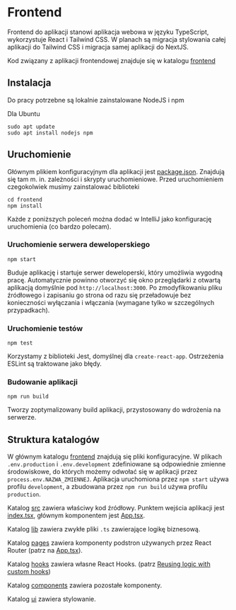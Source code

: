 # Frontend
Frontend do aplikacji stanowi aplikacja webowa w języku TypeScript, wykorzystuje React i Tailwind CSS.
W planach są migracja stylowania całej aplikacji do Tailwind CSS i migracja samej aplikacji do NextJS.

Kod związany z aplikacji frontendowej znajduje się w katalogu [frontend](../frontend)

## Instalacja
Do pracy potrzebne są lokalnie zainstalowane NodeJS i npm

Dla Ubuntu
```shell
sudo apt update
sudo apt install nodejs npm
```

## Uruchomienie
Głównym plikiem konfiguracyjnym dla aplikacji jest [package.json](../frontend/package.json). Znajdują się tam m. in.
zależności i skrypty uruchomieniowe. Przed uruchomieniem czegokolwiek musimy zainstalować biblioteki

```shell
cd frontend
npm install
```

Każde z poniższych poleceń można dodać w IntelliJ jako konfigurację uruchomienia (co bardzo polecam).

### Uruchomienie serwera deweloperskiego
```shell
npm start
```

Buduje aplikację i startuje serwer deweloperski, który umożliwia wygodną pracę. Automatycznie powinno otworzyć się
okno przeglądarki z otwartą aplikacją domyślnie pod `http://localhost:3000`. Po zmodyfikowaniu pliku źródłowego
i zapisaniu go strona od razu się przeładowuje bez konieczności wyłączania i włączania (wymagane tylko w szczególnych 
przypadkach).

### Uruchomienie testów
```shell
npm test
```

Korzystamy z biblioteki Jest, domyślnej dla `create-react-app`.
Ostrzeżenia ESLint są traktowane jako błędy.

### Budowanie aplikacji
```shell
npm run build
```

Tworzy zoptymalizowany build aplikacji, przystosowany do wdrożenia na serwerze.

## Struktura katalogów
W głównym katalogu [frontend](../frontend) znajdują się pliki konfiguracyjne. W plikach `.env.production` 
i `.env.development` zdefiniowane są odpowiednie zmienne środowiskowe, do których możemy odwołać się w aplikacji przez
`process.env.NAZWA_ZMIENNEJ`. Aplikacja uruchomiona przez `npm start` używa profilu `development`, a zbudowana przez
`npm run build` używa profilu `production`.

Katalog [src](../frontend/src) zawiera właściwy kod źródłowy. Punktem wejścia aplikacji jest 
[index.tsx](../frontend/src/index.tsx), głównym komponentem jest [App.tsx](../frontend/src/App.tsx).

Katalog [lib](../frontend/src/lib) zawiera zwykłe pliki `.ts` zawierające logikę biznesową.

Katalog [pages](../frontend/src/pages) zawiera komponenty podstron używanych przez React Router 
(patrz na [App.tsx](../frontend/src/App.tsx)).

Katalog [hooks](../frontend/src/hooks) zawiera własne React Hooks. 
(patrz [Reusing logic with custom hooks](https://react.dev/learn/reusing-logic-with-custom-hooks))

Katalog [components](../frontend/src/components) zawiera pozostałe komponenty.

Katalog [ui](../frontend/src/ui) zawiera stylowanie.